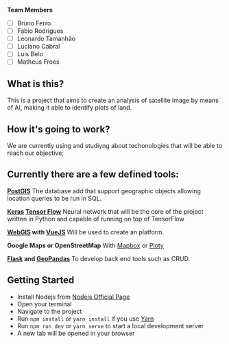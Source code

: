 **Team Members**

- [ ] Bruno Ferro
- [ ] Fabio Rodrigues
- [ ] Leonardo Tamanhão
- [ ] Luciano Cabral
- [ ] Luis Belo
- [ ] Matheus Froes

## What is this?

This is a project that aims to create an analysis of satellite image by means of AI,
making it able to identify plots of land.

## How it's going to work?

We are currently using and studiyng about techonologies that will be able to reach our
objective;

## Currently there are a few defined tools:

**[PostGIS](https://postgis.net/)** The database add that support geographic objects
allowing location queries to be run in SQL.

**[Keras](https://keras.io/) [Tensor Flow](https://www.tensorflow.org/)** Neural network
that will be the core of the project written in Python and capable of running on top of
TensorFlow

**[WebGIS](http://www.webgis.com/) with [VueJS](https://vuejs.org/)** Will be used to
create an platform.

**Google Maps or OpenStreetMap** With [Mapbox](https://www.mapbox.com/) or
[Ploty](https://plot.ly/)

**[Flask](https://palletsprojects.com/p/flask/) and
[GeoPandas](https://geopandas.org/)** To develop back end tools such as CRUD.

## Getting Started

- Install Nodejs from [Nodejs Official Page](https://nodejs.org/en/)
- Open your terminal
- Navigate to the project
- Run `npm install` or `yarn install` if you use [Yarn](https://yarnpkg.com/en/)
- Run `npm run dev` or `yarn serve` to start a local development server
- A new tab will be opened in your browser
